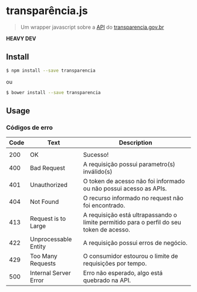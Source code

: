 # transparência.js

> Um wrapper javascript sobre a [API](http://dev.transparencia.org.br/) do [transparencia.gov.br](http://transparencia.org.br/)

**HEAVY DEV**

## Install

```sh
$ npm install --save transparencia
```

ou

```sh
$ bower install --save transparencia
```

## Usage

### Códigos de erro

| Code |          Text         |                                       Description                                        |
|------|-----------------------|------------------------------------------------------------------------------------------|
|      |                       |                                                                                          |
|  200 | OK                    | Sucesso!                                                                                 |
|  400 | Bad Request           | A requisição possui parametro(s) inválido(s)                                             |
|  401 | Unauthorized          | O token de acesso não foi informado ou não possui acesso as APIs.                        |
|  404 | Not Found             | O recurso informado no request não foi encontrado.                                       |
|  413 | Request is to Large   | A requisição está ultrapassando o limite permitido para o perfil do seu token de acesso. |
|  422 | Unprocessable Entity  | A requisição possui erros de negócio.                                                    |
|  429 | Too Many Requests     | O consumidor estourou o limite de requisições por tempo.                                 |
|  500 | Internal Server Error | Erro não esperado, algo está quebrado na API.                                            |
